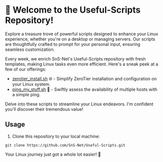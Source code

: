 # 🚀 Welcome to the Useful-Scripts Repository!

Explore a treasure trove of powerful scripts designed to enhance your Linux experience, whether you're on a desktop or managing servers. Our scripts are thoughtfully crafted to prompt for your personal input, ensuring seamless customization.

Every week, we enrich SnS-Net's Useful-Scripts repository with fresh templates, making Linux tasks even more efficient. Here's a sneak peek at a few of our offerings:

- [zerotier_install.sh](scripts/zerotier_install.sh) 🌐 - Simplify ZeroTier installation and configuration on your Linux system.
- [ping_my_stuff.sh](scripts/ping_my_stuff.sh) 📡 - Swiftly assess the availability of multiple hosts with a simple ping.

Delve into these scripts to streamline your Linux endeavors. I'm confident you'll discover their tremendous value!

## Usage

1. Clone this repository to your local machine:

```plaintext
git clone https://github.com/SnS-Net/Useful-Scripts.git
```
   
   Your Linux journey just got a whole lot easier! 🌟
